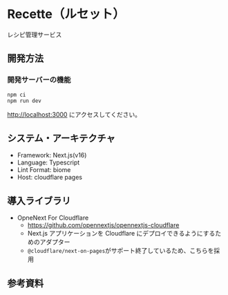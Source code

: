 # Recette（ルセット）

レシピ管理サービス

## 開発方法

### 開発サーバーの機能

```
npm ci 
npm run dev
```

[http://localhost:3000](http://localhost:3000) にアクセスしてください。


## システム・アーキテクチャ

- Framework: Next.js(v16)
- Language: Typescript
- Lint Format: biome
- Host: cloudflare pages

## 導入ライブラリ

- OpneNext For Cloudflare
  - https://github.com/opennextjs/opennextjs-cloudflare
  - Next.js アプリケーションを Cloudflare にデプロイできるようにするためのアダプター
  - `@cloudflare/next-on-pages`がサポート終了しているため、こちらを採用

## 参考資料

